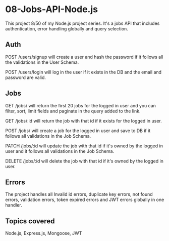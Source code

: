 # 08-Jobs-API-Node.js

This project 8/50 of my Node.js project series. It's a jobs API that includes authentication, error handling globally and query selection.

## Auth

POST /users/signup will create a user and hash the password if it follows all the validations in the User Schema.

POST /users/login will log in the user if it exists in the DB and the email and password are valid.

## Jobs

GET /jobs/ will return the first 20 jobs for the logged in user and you can filter, sort, limit fields and paginate in the query added to the link.

GET /jobs/:id will return the job with that id if it exists for the logged in user.

POST /jobs/ will create a job for the logged in user and save to DB if it follows all validations in the Job Schema.

PATCH /jobs/:id will update the job with that id if it's owned by the logged in user and it follows all validations in the Job Schema.

DELETE /jobs/:id will delete the job with that id if it's owned by the logged in user.

## Errors

The project handles all Invalid id errors, duplicate key errors, not found errors, validation errors, token expired errors and JWT errors globally in one handler.

## Topics covered

Node.js, Express.js, Mongoose, JWT